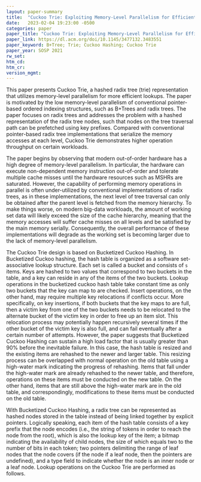 ```yaml
---
layout: paper-summary
title:  "Cuckoo Trie: Exploiting Memory-Level Parallelism for Efficient DRAM Indexing"
date:   2023-02-04 19:23:00 -0500
categories: paper
paper_title: "Cuckoo Trie: Exploiting Memory-Level Parallelism for Efficient DRAM Indexing"
paper_link: https://dl.acm.org/doi/10.1145/3477132.3483551
paper_keyword: B+Tree; Trie; Cuckoo Hashing; Cuckoo Trie
paper_year: SOSP 2021
rw_set:
htm_cd:
htm_cr:
version_mgmt:
---
```


This paper presents Cuckoo Trie, a hashed radix tree (trie) representation that utilizes memory-level parallelism 
for more efficient lookups. The paper is motivated by the low memory-level parallelism of conventional pointer-based 
ordered indexing structures, such as B+Trees and radix trees. The paper focuses on radix trees and addresses 
the problem with a hashed representation of the radix tree nodes, such that nodes on the tree traversal path can be 
prefetched using key prefixes. Compared with conventional pointer-based radix tree implementations that serialize 
the memory accesses at each level, Cuckoo Trie demonstrates higher operation throughput on certain workloads.

The paper begins by observing that modern out-of-order hardware has a high degree of memory-level parallelism. In
particular, the hardware can execute non-dependent memory instruction out-of-order and tolerate multiple cache misses
until the hardware resources such as MSHRs are saturated. However, the capability of performing memory operations in 
parallel is often under-utilized by conventional implementations of radix trees, as in these
implementations, the next level of tree traversal can only be obtained after the parent level is fetched from the 
memory hierarchy. To make things worse, on modern big-data workloads, the amount of working set data will likely
exceed the size of the cache hierarchy, meaning that the memory accesses will suffer cache misses on all levels
and be satisfied by the main memory serially. Consequently, the overall performance of these implementations will 
degrade as the working set is becoming larger due to the lack of memory-level parallelism.

The Cuckoo Trie design is based on Bucketized Cuckoo Hashing. In Bucketized Cuckoo hashing, the hash table is organized
as a software set-associative lookup structure. Each set is called a bucket and consists of `s` items. Keys are
hashed to two values that correspond to two buckets in the table, and a key can reside in any of the items of the 
two buckets. Lookup operations in the bucketized cuckoo hash table take constant time as only two buckets that
the key can map to are checked. Insert operations, on the other hand, may require multiple key relocations if 
conflicts occur. More specifically, on key insertions, if both buckets that the key maps to are full, then a 
victim key from one of the two buckets needs to be relocated to the alternate bucket of the victim key in order
to free up an item slot. This relocation process may potentially happen recursively several times if the other
bucket of the victim key is also full, and can fail eventually after a certain number of attempts. However,
the paper suggests that Bucketized Cuckoo Hashing can sustain a high load factor that is usually greater 
than 90% before the inevitable failure. In this case, the hash table is resized and the existing items are rehashed
to the newer and larger table. This resizing process can be overlapped with normal operation on the old table
using a high-water mark indicating the progress of rehashing. Items that fall under the high-water mark are
already rehashed to the newer table, and therefore, operations on these items must be conducted on the new table. 
On the other hand, items that are still above the high-water mark are in the old table, and correspondingly,
modifications to these items must be conducted on the old table.

With Bucketized Cuckoo Hashing, a radix tree can be represented as hashed nodes stored in the table instead of 
being linked together by explicit pointers. Logically speaking, each item of the hash table consists of a 
key prefix that the node encodes (i.e., the string of tokens in order to reach the node from the root), which is also
the lookup key of the item; a bitmap indicating the availability of child nodes, the size of which equals two to
the number of bits in each token; two pointers delimiting the range of leaf nodes that the node covers (if the node
if a leaf node, then the pointers are undefined), and a type field to indicate whether the node is an inner node or 
a leaf node. Lookup operations on the Cuckoo Trie are performed as follows. 
